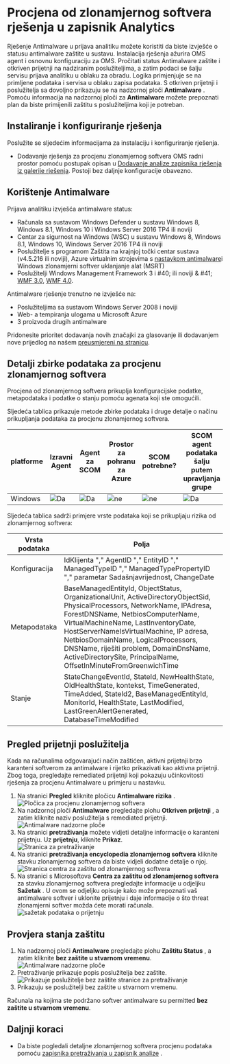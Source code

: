 <properties
    pageTitle="Procjena od zlonamjernog softvera rješenja u prijava analitiku | Microsoft Azure"
    description="Rješenje Antimalware možete koristiti u zapisnik Analytics za izvješća o statusu antimalware zaštite u sustavu."
    services="log-analytics"
    documentationCenter=""
    authors="bandersmsft"
    manager="jwhit"
    editor=""/>

<tags
    ms.service="log-analytics"
    ms.workload="na"
    ms.tgt_pltfrm="na"
    ms.devlang="na"
    ms.topic="article"
    ms.date="10/10/2016"
    ms.author="banders"/>

# <a name="malware-assessment-solution-in-log-analytics"></a>Procjena od zlonamjernog softvera rješenja u zapisnik Analytics


Rješenje Antimalware u prijava analitiku možete koristiti da biste izvješće o statusu antimalware zaštite u sustavu. Instalacija rješenja ažurira OMS agent i osnovnu konfiguraciju za OMS. Pročitati status Antimalware zaštite i otkriven prijetnji na nadziranim poslužiteljima, a zatim podaci se šalju servisu prijava analitiku u oblaku za obradu. Logika primjenjuje se na primljene podataka i servisa u oblaku zapisa podataka. S otkriven prijetnji i poslužitelja sa dovoljno prikazuju se na nadzornoj ploči **Antimalware** . Pomoću informacija na nadzornoj ploči za **Antimalware** možete prepoznati plan da biste primijenili zaštitu s poslužiteljima koji je potreban.

## <a name="installing-and-configuring-the-solution"></a>Instaliranje i konfiguriranje rješenja
Poslužite se sljedećim informacijama za instalaciju i konfiguriranje rješenja.

- Dodavanje rješenja za procjenu zlonamjernog softvera OMS radni prostor pomoću postupak opisan u [Dodavanje analize zapisnika rješenja iz galerije rješenja](log-analytics-add-solutions.md).  Postoji bez daljnje konfiguracije obavezno.


## <a name="use-antimalware"></a>Korištenje Antimalware

Prijava analitiku izvješća antimalware status:

- Računala sa sustavom Windows Defender u sustavu Windows 8, Windows 8.1, Windows 10 i Windows Server 2016 TP4 ili noviji
- Centar za sigurnost na Windows (WSC) u sustavu Windows 8, Windows 8.1, Windows 10, Windows Server 2016 TP4 ili noviji
- Poslužitelje s programom Zaštita na krajnjoj točki centar sustava (v4.5.216 ili noviji), Azure virtualnim strojevima s [nastavkom antimalware](http://go.microsoft.com/fwlink/?linkid=398023)i Windows zlonamjerni softver uklanjanje alat (MSRT)  
- Poslužitelji Windows Management Framework 3 i #40; ili noviji & #41; [WMF 3.0](https://support.microsoft.com/kb/2506143), [WMF 4.0](http://www.microsoft.com/download/details.aspx?id=40855).

Antimalware rješenje trenutno ne izvješće na:

- Poslužiteljima sa sustavom Windows Server 2008 i noviji
- Web- a tempiranja ulogama u Microsoft Azure
- 3 proizvoda drugih antimalware

Pridonesite prioritet dodavanja novih značajki za glasovanje ili dodavanjem nove prijedlog na našem [preusmjereni na stranicu](http://feedback.azure.com/forums/267889-azure-operational-insights/category/88093-malware-assessment-solution).


## <a name="malware-assessment-data-collection-details"></a>Detalji zbirke podataka za procjenu zlonamjernog softvera

Procjena od zlonamjernog softvera prikuplja konfiguracijske podatke, metapodataka i podatke o stanju pomoću agenata koji ste omogućili.

Sljedeća tablica prikazuje metode zbirke podataka i druge detalje o načinu prikupljanja podataka za procjenu zlonamjernog softvera.

| platforme | Izravni Agent | Agent za SCOM | Prostor za pohranu za Azure | SCOM potrebne? | SCOM agent podataka šalju putem upravljanja grupe | Učestalost zbirke |
|---|---|---|---|---|---|---|
|Windows|![Da](./media/log-analytics-malware/oms-bullet-green.png)|![Da](./media/log-analytics-malware/oms-bullet-green.png)|![ne](./media/log-analytics-malware/oms-bullet-red.png)|            ![ne](./media/log-analytics-malware/oms-bullet-red.png)|![Da](./media/log-analytics-malware/oms-bullet-green.png)| hourly|


Sljedeća tablica sadrži primjere vrste podataka koji se prikupljaju rizika od zlonamjernog softvera:

|**Vrsta podataka**|**Polja**|
|---|---|
|Konfiguracija|IdKlijenta "," AgentID "," EntityID "," ManagedTypeID "," ManagedTypePropertyID "," parametar Sadašnjavrijednost, ChangeDate|
|Metapodataka|BaseManagedEntityId, ObjectStatus, OrganizationalUnit, ActiveDirectoryObjectSid, PhysicalProcessors, NetworkName, IPAdresa, ForestDNSName, NetbiosComputerName, VirtualMachineName, LastInventoryDate, HostServerNameIsVirtualMachine, IP adresa, NetbiosDomainName, LogicalProcessors, DNSName, riješiti problem, DomainDnsName, ActiveDirectorySite, PrincipalName, OffsetInMinuteFromGreenwichTime|
|Stanje|StateChangeEventId, StateId, NewHealthState, OldHealthState, kontekst, TimeGenerated, TimeAdded, StateId2, BaseManagedEntityId, MonitorId, HealthState, LastModified, LastGreenAlertGenerated, DatabaseTimeModified|

## <a name="review-threats-for-servers"></a>Pregled prijetnji poslužitelja

Kada na računalima odgovarajući način zaštićen, aktivni prijetnji brzo karanteni softverom za antimalware i rijetko prikazivati kao aktivna prijetnji. Zbog toga, pregledajte remediated prijetnji koji pokazuju učinkovitosti rješenja za procjenu Antimalware u primjeru u nastavku.

1. Na stranici **Pregled** kliknite pločicu **Antimalware rizika** .  
    ![Pločica za procjenu zlonamjernog softvera](./media/log-analytics-malware/oms-antimalware01.png)
2. Na nadzornoj ploči **Antimalware** pregledajte plohu **Otkriven prijetnji** , a zatim kliknite naziv poslužitelja s remediated prijetnji.  
    ![Antimalware nadzorne ploče](./media/log-analytics-malware/oms-antimalware02.png)
3. Na stranici **pretraživanja** možete vidjeti detaljne informacije o karanteni prijetnju. Uz **prijetnju**, kliknite **Prikaz**.  
    ![Stranica za pretraživanje](./media/log-analytics-malware/oms-antimalware03.png)
4. Na stranici **pretraživanja encyclopedia zlonamjernog softvera** kliknite stavku zlonamjernog softvera da biste vidjeli dodatne detalje o njoj.  
    ![Stranica centra za zaštitu od zlonamjernog softvera](./media/log-analytics-malware/oms-antimalware04.png)
5. Na stranici s Microsoftova **Centra za zaštitu od zlonamjernog softvera** za stavku zlonamjernog softvera pregledajte informacije u odjeljku **Sažetak** . U ovom se odjeljku opisuje kako može prepoznati vaš antimalware softver i uklonite prijetnju i daje informacije o što threat zlonamjerni softver možda ćete morati računala.  
    ![sažetak podataka o prijetnju](./media/log-analytics-malware/oms-antimalware05.png)

## <a name="review-protection-status"></a>Provjera stanja zaštitu

1. Na nadzornoj ploči **Antimalware** pregledajte plohu **Zaštitu Status** , a zatim kliknite **bez zaštite u stvarnom vremenu**.  
    ![Antimalware nadzorne ploče](./media/log-analytics-malware/oms-antimalware06.png)
2. Pretraživanje prikazuje popis poslužitelja bez zaštite.  
    ![Prikazuje poslužitelje bez zaštite stranice za pretraživanje](./media/log-analytics-malware/oms-antimalware07.png)
3. Prikazuju se poslužitelji bez zaštite u stvarnom vremenu.

Računala na kojima ste podržano softver antimalware su permitted **bez zaštite u stvarnom vremenu**.


## <a name="next-steps"></a>Daljnji koraci

- Da biste pogledali detaljne zlonamjernog softvera procjenu podataka pomoću [zapisnika pretraživanja u zapisnik analize](log-analytics-log-searches.md) .
